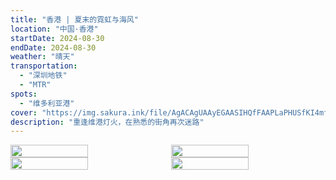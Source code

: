 ```yaml
---
title: "香港 | 夏末的霓虹与海风"
location: "中国·香港"
startDate: 2024-08-30
endDate: 2024-08-30
weather: "晴天"
transportation:
  - "深圳地铁"
  - "MTR"
spots:
  - "维多利亚港"
cover: "https://img.sakura.ink/file/AgACAgUAAyEGAASIHQfFAAPLaPHUSfKI4mftEivKWKKwItDLUQwAAtsMaxtcs5BX042WlK9seI4BAAMCAAN3AAM2BA.jpeg"
description: "重逢维港灯火，在熟悉的街角再次迷路"
---
```

<div style="display: flex; gap: 10px;">
    <img src="https://img.sakura.ink/file/AgACAgUAAyEGAASIHQfFAAOtaPHTT4YFbXuj-FSTrIsky3mSVioAAr0Maxtcs5BXU0nxpZLXQ0ABAAMCAAN3AAM2BA.jpeg" style="flex: 1; width: 50%;">
    <img src="https://img.sakura.ink/file/AgACAgUAAyEGAASIHQfFAAOuaPHTUJrz5fF3_Q8oEVy8u_9efMMAAr4Maxtcs5BXExv_4A8DumYBAAMCAAN3AAM2BA.jpeg" style="flex: 1; width: 50%;">
</div>
<div style="display: flex; gap: 10px;">
    <img src="https://img.sakura.ink/file/AgACAgUAAyEGAASIHQfFAAOvaPHTUv1liudZTxku-Ld6AAFruYEcAAK_DGsbXLOQV7iT6HBxqxAnAQADAgADdwADNgQ.jpeg" style="flex: 1; width: 50%;">
    <img src="https://img.sakura.ink/file/AgACAgUAAyEGAASIHQfFAAOwaPHTV7tvrbPCnPXg3Cf2R7i5R4UAAsAMaxtcs5BX3w-JhkX1g8QBAAMCAAN3AAM2BA.jpeg" style="flex: 1; width: 50%;">
</div>
<!-- <div style="display: flex; gap: 10px;">
    <img src="https://img.sakura.ink/file/AgACAgUAAyEGAASIHQfFAAOraPHTSYMXC3XzZwQgfuLU0ZxrePkAArsMaxtcs5BX6PbE4BuMaS0BAAMCAAN3AAM2BA.jpeg" style="flex: 1; width: 50%;">
    <img src="https://img.sakura.ink/file/AgACAgUAAyEGAASIHQfFAAOwaPHTV7tvrbPCnPXg3Cf2R7i5R4UAAsAMaxtcs5BX3w-JhkX1g8QBAAMCAAN3AAM2BA.jpeg" style="flex: 1; width: 50%;">
</div> -->






